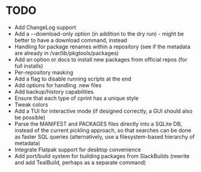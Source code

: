 # TODO

- Add ChangeLog support
- Add a --download-only option (in addition to the dry run) - might be better to have a download command, instead
- Handling for package renames within a repository (see if the metadata are already in /var/lib/pkgtools/packages)
- Add an option or docs to install new packages from official repos (for full installs)
- Per-repository masking
- Add a flag to disable running scripts at the end
- Add options for handling .new files
- Add backup/history capabilities
- Ensure that each type of cprint has a unique style
- Tweak colors
- Add a TUI for interactive mode (if designed correctly, a GUI should also be possible)
- Parse the MANIFEST and PACKAGES files directly into a SQLite DB, instead of the current pickling approach, so
  that searches can be done as faster SQL queries (alternatively, use a filesystem-based hierarchy of metadata)
- Integrate Flatpak support for desktop convenience
- Add port/build system for building packages from SlackBuilds (rewrite and add TealBuild, perhaps as a separate
  command)
